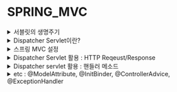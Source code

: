 # SPRING_MVC

<details>
  <summary>서블릿의 생명주기</summary>
  <div markdown="1">
   
  ### **서블릿 (Servlet)**

1. 자바 엔터프라이즈 에디션은 웹 애플리케이션 개발용 스팩과 API을 제공한다. 그 중 가장 중요한 클래스중 하나가 HttpServlet이다.
2. 프로세스를 생성하는 것이 아닌 요청 당 프로세스 내의 쓰레드 (만들거나, 풀에서 가져다가) 사용한다.

서블릿 등장 이전에 사용하던 기술 CGI(Common Gateway Interface)는 요청 당 프로세스를 만들어 사용했다.

CGI와 비교하여 서블릿이 갖는 장점은 다음과 같다.

1. 요청 당 쓰레드를 만들어 사용하므로 **빠르다.**
2. Java 기반이기 때문에 **OS 플랫폼 독립적이다.**
3. Java가 지원하는 보안과 관련된 기능을 지원받아 **보안성이 좋다.**
4. 플랫폼 독립성과 비슷한 맥락에서 **이식성이 좋다.**

서블릿 엔진 또는 서블릿 컨테이너라고 불리는 서블릿 스팩을 구현하여 서블릿을 어떻게 초기화하고, 실행 그리고 사용하는지 라이플 사이클을 관리할 수 있는 톰캣, 제티, 언더토 등이 해주는 기능들이 많다.

1. 세션 관리
2. 네트워크 서비스
3. MIME 기반 메세지 인코딩/디코딩
4. 서블릿 생명주기 관리

서블릿 애플리케이션은 우리가 직접 실행할 수 없다. 서블릿 애플리케이션은 서블릿 컨테이너가 실행할 수 있기 때문에 반드시 서블릿 컨테이너를 사용해야 한다.

#### 서블릿의 생명주기

- 클라이언트가 HTTP 요청을 보내면 서블릿 컨테이너가 그 요청을 받아서 서블릿 인스턴스의 ``init()`` 메소드를 호출하여 초기화 한다.
  - 최초 요청을 받았을 때 한번만 초기화하고, 그 이후로는 이 과정을 생략한다.
- 서블릿이 초기화 된 다음부터 클라이언트의 요청을 처리할 수 있다.
  - 요청 하나당 쓰레드가 생성(또는 pool에서 꺼냄)되고 이때 서블릿의 ``service()``메소드가 실행된다.
    - ``service()``는 보통 HTTP 요청 방식에 따라 doGet또는 doPost등으로 처리를 위임한다.
- 서블릿 컨테이너 판단에 따라 서블릿을 메모리에서 내려야 할 시점에 ``destroy()``를 호출한다.



우리가 스프링 프로젝트를 진행할때 흔히 사용하는 @GetMapping("/hello") 는 실제로 아래와 같은 과정을 거치면서 실행되는 것이다.

```java
 public class HelloServlet extends HttpServlet {

    @Override
    public void init() throws ServletException {
        System.out.println("init");
    }

    @Override
    protected void doGet(HttpServletRequest req, HttpServletResponse resp) throws ServletException {
        System.out.println("doGet");
    }


    @Override
    public void destroy(){
        System.out.println("destroy");
    }
}

```



#### 서블릿 리스너란?

 웹 애플리케이션에서 발생하는 주요 이벤트를 감지하고 각 이벤트에 특별한 작업이 필요한 경우에 사용할 수 있다.

```java
public class MyListener implements ServletContextListener {
   	//서블릿 시작시 이벤트
    @Override
    public void contextInitialized(ServletContextEvent sce) {
        System.out.println("Context init");
        sce.getServletContext().setAttribute("name","KH");
    }
	
    //서블릿 종료 이후 이벤트
    @Override
    public void contextDestroyed(ServletContextEvent sce) {
        System.out.println("context destroy");
    }
}
```

​	**서블릿 리스너로 어떤걸 할 수 있을까?**

- 서블릿 컨테이너가 구동될 때 DB 커넥션을 맺어두고 커넥션을 서블릿 애플리케이션에서 만든 여러 서블릿에게 제공해줄 수 있다. 여러 서블릿에서는 서블릿 컨텍스트라는 곳에 들어있는 애트리뷰트에 접근할 수 있다.  (커넥션 풀)

- 서블릿 컨테이너가 종료되는 시점에는 서블릿 컨텍스트 리스너를 활용해서 DB 커넥션을 정리할 수도 있다.

  

#### 서블릿 필터란?

서블릿 컨테이너에 들어온 요청을 서블릿으로 보내기 전, 또는 서블릿이 작성한 응답을 클라이언트로 보내기 전에 특별한 처리가 필요한 경우 사용한다.

```java
public class MyFilter implements Filter {

    @Override
    public void init(FilterConfig filterConfig) throws ServletException {

        System.out.println("Filter Init");
    }

    @Override
    public void doFilter(ServletRequest request, ServletResponse response, FilterChain chain) throws IOException, ServletException {
        System.out.println("Filter");
        chain.doFilter(request,response);
    }

    @Override
    public void destroy() {
        System.out.println("Filter Destroy");
    }
}
```

**리스너vs필터**

둘의 차이는 필터와 리스너의 개념을 떠올리면 뚜렷해진다.

필터는 클라이언트와 서블릿 사이에서 작업을 미리 수행하면서 요청이나 응답을 변경/수정하는 반면에, 리스너는 요청이나 응답에 관계 없이 특정 이벤트에 의해 실행된다.

 필터는 **Servlet Container**와 **Servlet**사이에서 작동하지만,

서블릿 리스너는 각각 **Servlet Container 밖, Servlet 밖에서 작동한다.**
  </div>
</details>


<details>
  <summary>Dispatcher Servlet이란?</summary>
  <div markdown="1">
    ### DispatcherServlet

요청 하나를 처리할 때마다 서블릿을 만들면 web.xml에 서블릿 설정이 계속해서 늘어난다. 여러 서블릿에서 공통적으로 처리하고 싶은 부분이 있는데 이러한 부분을 Filter로 해결 가능하지만, 디자인패턴으로 나온것이 DispatcherSEervlet 이다. 

모든 요청을 Controller 하나가 받아 해당 요청을 처리할 핸들러에게 요청을 분배하는 것이다.

스프링이 이러한 분배(Dispatch) 해주는 Front Controller 역할을 해주는 servlet을 이미 구현했는데, 이것이 바로 **DispatcherServlet** 이다.

- 스프링 MVC의 핵심
- Front Controller 역할을 한다.

![DispatcherServlet1](C:\Users\jungk\Desktop\마크다운 정리\PICTURE\DispatcherServlet1.PNG)



#### DIspatcherServlet 동작 원리

1. 요청을 분석한다.
2. 핸들러 맵핑에게 위임하여 요청을 처리할 핸들러를 찾는다.
3. (등록되어 있는 핸들러 어댑터 중) 해당하는 핸들러를 실행할 수 있는 핸들러 어댑터를 찾는다.
4. 찾아낸 핸들러 어댑터를 사용해서 핸들러의 응답을 처리한다.
   - 핸들러의 리턴값을 보고 어떻게 처리할지 판단한다.
     - 대표적으로 @Controller 또는 @RestController
     - 뷰orJSON값
     - @ResonseEntity가 있다면 Converter(데이터 바인딩)를 사용해서 응답 본문을 만든다.
5. 만약 예외가 발생했다면 예외 처리 핸들러에 요청 처리를 위임한다.
6. 최종적으로 응답을 보낸다.

**HandlerMapping : 핸들러를 찾아주는 인터페이스**

**HandlerAdapter : 핸들러를 실행하는 인터페이스**

**viewResolver** : viewResolver를 직접 Bean으로 등록하지 않으면 기본 전략으로 **InternalResourceViewResolver**를 사용한다.

**InternalResourceViewResolver**는 직접 커스텀 가능하다.

```java
@Configuration // Bean 설정 파일(XML 파일을 대체)임을 알려준다.
@ComponentScan // Bean으로 등록되기 위한 Annotation이 부여된 클래스들을 자동으로 IoC Container에 등록되도록 한다.
public class WebConfig {
    
    @Bean
    public ViewResolver viewResolver() {
        InternalResourceViewResolver viewResolver = new InternalResourceViewResolver();
        viewResolver.setPrefix("/WEB_INF/");
        viewResolver.setSuffix(".jsp");
        return viewResolver;
    }
}
```

ViewResolver를 init하는 initViewResolvers() method도 Servlet 생명주기에 의해서 최초 요청시에만 호출되고 이 후에는 init을 다시 호출하지 않는다.





### DispatcherServlet의 인터페이스

DispatcherServlet.properties에 기본 전략이 설정되어 있다.

특정 타입에 해당하는 빈을 찾고 없으면 기본 전략을 사용한다.

- MultipartResolver
  - 파일 업로드 요청 처리에 필요한 인터페이스
  - HttpServeltReqeust를 MultiPartServletRequest로 변환해주어 요청이 담고있는 File을 꺼낼 수 있는 API를 제공
  - 기본 DIspatcherServlet에는 아무런 MultipartResolver Bean을 등록하지 않는다.  **스프링 부트** 사용시 기본적으로 하나가 등록되어 있어  아무런 설정 없이 File 업로드를 처리하는 Handler를 쉽게 만들 수 있다. (StandardServletMulipartResolver가 등록된다.)
- LocaleResolver
  - 클라이언트위 위치(Locale/어느나라 인지) 정보를 파악하는 인터페이스
  - 기본 전략은 요청의 aceept-language를 보고 판단한다.
- HandlerMapping 
  - 어떤 요청이 들어왔을때, 그 요청을 처리하는 **핸들러를 찾아주는** 인터페이스
  - @GetMapping과 같은 에노테이션 기반의 **RequestMappingHandlerMapping**
  - 빈 이름 기반의 **BeanNameHandlerMapping**
- HandlerAdapter
  - ``HandlerMapping``이 찾아낸 핸들러를 실행하는 인터페이스
  - 스프링 MVC 확장력의 핵심
  - HttpRequestHandlerAdapter, RequestMappingHandlerAdapter, SimpleControllerHandlerAdapter가 기본적으로 등록되어 있다.
- RequestToViewNameTranslator
  - 핸들러에서 뷰 이름을 명시적으로 리턴하지 않은 경우, 요청을 기반으로 뷰 이름을 판단하는 인터페이스
  - 예를들어 GetMapping("/events") 로 요청했을경우 events라는 이름의 뷰를 리턴한다.
- HandlerExceptionResolvers
  - 요청 처리 중에 발생한 에러를 천리하는 인터페이스
- ViewResolver
  - 뷰 이름(String)에 해당하는 뷰를 찾아내는 인터페이스
  - 뷰 이름을 따로 지정하지 않으면 URL을 기반으로 뷰 이름을 찾아 리턴함.
- FlashMapManager
  - FlashMap 인스턴스를 가져오고 저장하는 인터페이스
  - FlashMap은 주로 리다이렉션을 사용할 때 요청 매개변수를 사용하지 않고도 데이터를 정리할 때 사용한다.
  - redirect:/events



#### 스프링 부트를 사용하지 않는 스프링 MVC

- 서블릿 컨테이너(톰캣)에 등록한 웹 어플리케이션(WAR)에 DispatcherServlet을 등록한다.

  - web.xml에 서블릿 등록
  - 또는 WebApplicationInitializer에 자바 코드로 서블릿 등록

  ```java
  public class WebApplication implements WebApplicationInitializer {
          
      @Override
      public void onStartup(ServletContext servletContext) throws ServletException {
          AnnotationConfigWebApplicationContext context = new AnnotationConfigWebApplicationContext();
          context.register(WebConfig.class);
          context.refresh();
              
          DispatcherServlet dispatcherServlet = new DispatcherServlet(context);
          ServletRegistration.Dynamic app = servletContext.addServlet("app", dispatcherServlet);
          add.addMapping("/app/*");
      }
  }
  ```

  - 세부 구성 요소는 사용자가 빈 설정을 어떻게 하느냐에 따라서 다르다.

- **@EnableWebMvc**

  Annotation 기반 Spring MVC를 손쉽게 쓸 수 있게 해주는 Annotation이다.

  ```java
  @Configuration
  @EnableWebMvc
  public class WebCofig{
      
  }
  ```

  @EnableWebMvc는 DelegatingWebMvcConfiguration라는 것을 읽어오는데(import) 어딘가에 위임을 해서 읽어오는 Deligation구조로 되어 확장성을 높이도록 되어있다. 따라서 손쉽게 기존에 있는 Bean( ex) HandlerMapping, HandlerAdapter)에 Interceptor나 MessageConverter 등을 추가할 수 있다.

  처음부터 HandlerMapping, HandlerAdapter 등을 등록하는 것이 아니라 WebMvcConfigurationSupport 클래스가 제공하는 HandlerMapping, HandlerAdapter를 조금만 수정하는식으로 Bean 설정을 할 수 있다.

  

- **WebMvcConfigurer** 를 implements

  @EnableWebMvc와 맞물려 돌아가며 스프링 MVC가 지원하는 인터페이스로 스프링 MVC를 커스터마이징할 때 주로 사용하는 인터페이스이다.

  예를 들어 @EnableWebMvc가 등록해주는 ViewResolver를 커스터마이징할 수 있다.

  ```java
  @Configuration
  @ComponentScan
  @EnableWebMvc
  public class WebConfig implements WebMvcConfigurer {
      
      @Override
      public void configureViewResolvers(ViewResolverRegistry registry) {
          registry.jsp("/WEB_INF/", ".jsp");
      }
  }
  ```

  


#### 스프링 부트를 사용하는 스프링 MVC

- 자바 애플리케이션에 내장 톰캣을 만들고 그 안에 DispatcherServlet을 등록한다.

  - 스프링 부트가 자동으로 설정해주고, 스프링 부트의 주관에 따라 여러 인터페이스 구현체를 빈으로 등록한다.

- 스프링 부트에서의 HandlerMapping

  1. SimpleUrlHandlerMapping
     - 파비콘 처리를 위한 핸들러
  2. RequestMappingHandlerMapping
     - Annotation 기반의 MVC 처리를 위한 핸들러
  3. BeanNameUrlHandlerMapping
     - 지금은 딱히 쓰지 않지만 사용 가능하다.
  4. SimpleUrlHandlerMapping
     - 스프링 부트가 지원하는 정적 리소스 지원 기능이 이 핸들러 때문에 가능하다.
     - 디렉토리 안에 들어있는 정적 리소스에 리소스 핸들러 매핑을 적용하면 캐시관련 정보가 응답헤더에 추가된다. 따라서 리소스를 효율적으로 사용할 수 있다. 예를 들어 리소스가 변경되지 않았으면 304(Not Modified)라는 응답을 보내 브라우저가 캐싱하고 있는 리소스를 그대로 사용하도록 한다.

- 스프링 부트에서의 HandlerAdapter

  1. RequestMappingHandlerAdapter
     - Annotation 기반의 MVC 처리를 위한 핸들러를 처리
  2. HttpReqeustHandlerAdapter
  3. SimpleControllerHandlerAdapter

- 스프링 부트에서의 ViewResolvers

  ContentNegotiatingViewResolver

  - 자기가 직접 View 이름에 해당하는 View를 찾는 것이 아니라 일을 다른 ViewResolver에게 위임한다.
  - 요청을 분석해서 아래 4개의 ViewResolver 중에서 가장 적절한 ViewResolver를 선택한다.

  1. BeanNameViewResolver
  2. ThymeleafViewResolver (의존성에 타임리프 추가)
  3. ViewResolverComposite
  4. InternalResourceViewResolver

  

  실질적으로 DispatcherServlet이 사용하고 있는 HandlerMapping, HandlerAdapter, ViewResolvers 등은 (External Libraries 안의) spring-boot-autoconfigure이라는 jar파일을 열어보면 META-INF spring.factories파일이 있다. 이 안에 EnableAutoConfiguration에 해당하는 모든 자동 설정 파일이 조건에 따라 적용된다. 이 설정 중 DispatcherServlet 설정(DispatcherServletAutoConfiguration)을 찾아 볼 수 있다. WebMvcAutoConfiguration 설정은 Spring MVC 자동 설정이다.

### 스프링 MVC 커스터마이징하는 방법(종류) 정리

1. application.properties(yml)
   - 스프링 부트의 자동 설정 안에서 properties들이 사용되는데, properties들은 @ConfigurationProperties를 사용하여 전부 prefix가 spring.resources로 설정되어 있다. 따라서 값들을 application.properties에서 설정하고 읽어올 수 있다.
   - 가장 손을 덜 대고 커스터마이징 하는 방법이다.
2. @Configuration + WebMvcConfigurer implements
   - 스프링 부트의 스프링MVC 자동 설정을 Default로 깔아놓고 추가 설정 하는 방법이다.
3. @Configuration + @EnableWebMvc + WebMvcConfigurer impelments 
   - 스프링 부트의 스프링 MVC 자동설정을 사용하지 않는 방법. (비추천/설정할게 너무 많음. 설정하다가 포기하는 경우 발생)
  </div>
</details>


<details>
  <summary>스프링 MVC 설정</summary>
  <div markdown="1">
   ### Formatter 사용하는 방법 알아보기

```java
@RestController
public class SampleController {
    @GetMapping("/hello/{name}")
    public String hello(@PathVariable("name") Person person){
        return "hello " + name;
    }
}
```

우리가 view에서 name값을 받으려고 할 때, name은 String이기때문에 Person형 변수인 person은 그 값을 받지 못하게 된다.

따라서 문자열 값을 프로퍼티 타입에 맞춰 변환하여 할당해주는 데이터 바인딩 작업이 필요한데 Formatter가 그 중 하나이다.

```java
public class PersonFormatter implements Formatter<Person> {
    @Override
    public Person parse(String s, Locale locale) throws ParseException {
        Person person = new Person();
        person.setName(s);
        return person;
    }

    @Override
    public String print(Person person, Locale locale) {
        return null;
    }
}
```

String -> 프로퍼티 타입으로 변환하기 위해 Formatter 인터페이스를 구현한 구현체를 만들고 ``parse``메소드를 재정의했다.

이렇게 Fomatter 클래스를 작성한 후, 앞에서 배운 ``WebMvcConfigurer``을 구현해서 적용시켜야 한다.

```java
@Configuration
public class WebConfig implements WebMvcConfigurer {
    @Override
    public void addFormatters(FormatterRegistry registry) {
        registry.addFormatter(new PersonFormatter());
    }
}

```

하지만 스프링부트를 사용한다면 이러한 코드가 필요가 없다.

``WebConfig`` 클래스를 삭제하고, 아주 간단하게 ``PersonFormatter``클래스에 ``@Component``만 붙혀주면 알아서 빈으로 등록된다.



**하지만, 실무에서는 대부분 중북의 위험이 있는 name과 같은 값으로 찾지 않는다. ID와 같은 유니크 제약조건이 걸린 값을 이용한다. 따라서 우리가 Spring Data JPA**를 사용한다면 이렇게 도메인(Entity) 관련한 Converter 또는 Formatter를 직접 만드는 경우는 극히 드물것이다.

Spring Data JPA가 자동으로 처리해주기 때문이다.



### HandlerInterceptor

1. HandlerMapping (어떤 요청이 들어왔을때, 어떤 핸들러를 사용할지 찾아주는 인터페이스)에 설정할 수 있는 인터셉터

2. 핸들러를 실행하기 전(pre) , 후(post)그리고 완료(after) 시점에 부가적인 작업을 하고싶은 경우 사용

3. 여러 핸들러에서 반복적으로 사용하는 코드를 줄이고 싶을 때 사용할 수 있다.



- boolean preHandle(request, response, handle) 
  - 핸들러 실행하기 전 호출
  - "핸들러"에 대한 정보를 사용할 수 있기 때문에 서블릿 필터에 비해 보다 세밀한 로직을 구현할 수 있다(스프링 빈에 접근이 가능하다. 물론 필터도 접근 가능)
  - 리턴값으로 계속 다음 인터셉터 또는 핸들러로 요청,응답을 전달할지(true 일 경우), 또는 응답 처리가 이곳에서 끝났는지(false) 알린다.
- void postHandle(requset, response, modelAndView)
  - 핸들러 실행이 끝나고 아직 뷰를 랜더링 하기 이전에 호출 됨
  - "뷰"에 전달할 추가적이거나 여러 핸들러에 공통적인 모델 정보를 담는데 사용할 수도 있다.
  - 이 메소드는 인터셉터 역순으로 호출된다.
  - 비동기적인 요청 처리 시에는 호출되지 않는다.
- void afterCompletion(request, response, handler, ex)
  - 요청 처리가 완전히 끝난 뒤(뷰 랜더링이 끝난 뒤)에 호출된다.
  - preHandler에서 true를 리턴한 경우에만 호출된다.
  - 이 메소드는 인터셉터 역순으로 호출된다.
  - 비동기적인 요청 처리시에는 호출되지 않는다(Restcontroller)

### 리소스 핸들러

이미지, 자바스크립트, CSS 그리고 HTML 파일과 같은 정적인 리소스를 처리하는 핸들러를 등록할때 사용

```java
@Override
    public void addResourceHandlers(ResourceHandlerRegistry registry) {
        registry.addResourceHandler("/mobile/**")
                .addResourceLocations("classpath:/mobile/")
                .setCacheControl(CacheControl.maxAge(10, TimeUnit.MINUTES));
    }
```

- 위 코드처럼 등록하면 ``resource/mobile`` 경로에 있는 정적 파일들을 등록할 수 있다.
- **스프링 부트** 사용시 기본적으로 설정이 되어있기 때문에 변경할 일이 많지는 않다.



#### HTTP 메시지 컨버터

1. ``@RequestParam``을 통해 요청 받은 body의 값을  String형태로 응답할 수 있다.

   ```java
   @GetMapping("/message")
       public String message(@RequestBody String body) {
           return body;
       }
   }
   
    @Test
       @DisplayName("문자열 컨버터 JSON -> String")
       public void messageConverter() throws Exception {
           this.mockMvc.perform(get("/message")
                   .content("hello"))
                   .andDo(print())
                   .andExpect(status().isOk())
                   .andExpect(content().string("hello"));
       }
   ```

2. JSON으로 받은 요청의 본문(@RequestBody, json 값을)를 Person 형으로 받거나, @ResponseBody를 통해 person형으로 응답에 실어 보낼 수 있다.

   ```java
    @GetMapping("/jsonMessage")
       public Person jsonMessage(@RequestBody Person person) {
           return person;
       }
   }
       @Test
       public void jsonMessage() throws Exception {
           Person person = new Person();
           person.setId(2019L);
           person.setName("kh");
           String jsonString = objectMapper.writeValueAsString(person);
   
           this.mockMvc.perform(get("/jsonMessage")
           .contentType(MediaType.APPLICATION_JSON)
           .accept(MediaType.APPLICATION_JSON)
           .content(jsonString))
                   .andDo(print())
                   .andExpect(status().isOk());
       }
   ```



### 기타 WebMvcConfigurer 설정

- ArgumentResolver 설정(addArgumentResolvers)

  스프링 MVC가 제공하는 기본 Argument Resolver 이외에 커스텀을 추가하고 싶을때

- Vew Controller 설정(addViewControllers)

  특정 URL 요청을 특정 뷰로 연결하고 싶을 때 사용한다.

  ```java
  @Controller
  public class SampleController {
    
    @GetMapping("/hi")
    public String hi() { return "hi"; }
  }
  ```

  이러한 코드를 작성하지 않고, 아래의 코드로 대체 가능

  ```java
  @Configuration
  public class WebConfig implements WebMvcConfigurer {
    
    @Override
    public void addViewControllers(ViewControllerRegistry registry) {
      registry.addViewController("/hi").setViewName("hi");
    }
  }
  ```

  </div>
</details>

<details>
  <summary>Dispatcher Servlet 활용 : HTTP Reqeust/Response</summary>
  <div markdown="1">
   ### Dispatcher Servlet 활용1 : HTTP Request/Response

1. HTTP 요청 여러가지 방법들

   ```java
   @GetMapping("/hello")
       @ResponseBody
       public String helloKH() {
           return "hello";
       }
   
       @GetMapping({"/hello", "/hello2"})
       @ResponseBody
       public String helloKH2() {
           return "hello";
       }
   
   
       @GetMapping("/hello/**") // /hello/All
       @ResponseBody
       public String helloKH3() {
           return "hello";
       }
   ```

2. 특정 타입의 데이터를 담고 있는 요청만 처리하기 (**consumes를 사용하면 된다.**)

   ```java
   @GetMapping(value = "/hello", consumes = MediaType.APPLICATION_JSON_VALUE)
       @ResponseBody
       public String hello() {
           return "hello";
       }
   ```

   만약,  클래스(핸들러)단에서 consumes를 먼저 설정하고 나서 메소드에서 다시한번 설정하면

   클래스에있던 설정은 무시된다.

3. 특정 파라미터가 있는 경우에만 요청을 처리하기

   ```java
    @GetMapping(value = "/hello", params = "name=kh")
       @ResponseBody
       public String hello2() {
           return "hello";
       }
   ```

4. HTTP method의 HEAD & OPTIONS

   - HEAD : GET요청과 동일하지만 응답 본문을 받아오지 않고 응답 헤더만 받아온다.

     - 요청 데이터가 있으면 안된다.
     - 리소스 정보만 간략하게 확인할때 사용된다.
     - BODY는 응답에서 제외된다.

   - OPTIONS : 서버 또는 특정 리소스가 제공하는 기능을 확인하는데 사용한다.

     - 사용할 수 있는 HTTP method 를 제공해준다.

     - 서버는 Allow 응답 헤더에 사용할 수 있는 HTTP method를 제공해야 한다.

       

     ```java
     	@GetMapping("/hello3")
         public String hello() {
             return "hello";
         }
     
     	@PostMapping("/hello3")
         public String helloPost() {
             return "hello";
         }
     ```

     이렇게 GET과 POST 모두 가능한 URI가 있다고 가정해보자.

     ```
     @DisplayName("HTTP OPTIONS 요청 사용하기")
     @Test
     public void helloPostTest() throws Exception {
         mockMvc.perform(options("/hello3"))
                 .andDo(print())
                 .andExpect(status().isOk());
     }
     ```

     테스트를 돌리면 정상적으로 실행되고, 실제로 사용했을때 보여지는 값은 [GET,POST,HEAD,OPTIONS] 이다.

5. 특정 패턴으로 요청 매핑하기

   - ?

     - 한글자
     - ex) "/author/???" 의 경우 "/author/123" 과 매핑된다.

   - *

     - 여러글자
     - ex) "/author/*" 의 경우 "/author/kh" 와 매핑된다.

   - **

     - 여러 패스
     - ex) "/author/**" 의 경우 "/author/kh/book" 과 매핑된다.

   - 패턴이 중복되는 경우

     ```java
     @Controller
     @RequestMapping("/hello")
     public class SampleController {
       
       @RequestMapping("/keesun")
       @ResponseBody 
       public String helloKeesun() {
         return "hello" + name;
       }
       
       @RequestMapping("/**")
       @ResponseBody 
       public String hello() {
         return "hello" + name;
       }
     }
     ```

     - 패턴이 중복되면 가장 구체적인 형태 (여기서는 /keesun) 로 매핑된다.

6. 특정 헤더가 있거나 없는 요청을 처리하고 싶은 경우

   - **HttpHeaders.FROM** 이라는 헤더가 존재하는 경우에만 매핑 받기

   ```java
   @Controller
   public class SampleController {
     
     @GetMapping(value = "/hello", headers = HttpHeaders.FROM)
     @ResponseBody 
     public String hello() {
       return "hello";
     }
   }
   
   //-----Test-------
   @Test
     public void helloTest() throws Exception {
       mockMvc.perform(get("/hello")
                   .header(HttpHeaders.FROM, "localhost"))
         			.andDo(print())
         			.andExpect(status().isOk())
         			.andExpect(content().string("hello"));
     }
   }
   ```

   - **HttpHeaders.FROM** 이라는 헤더가 없는 경우에만 매핑 받기

   ```java
   @Controller
   public class SampleController {
     
     @GetMapping(value = "/hello", headers = "!" + HttpHeaders.FROM)
     @ResponseBody 
     public String hello() {
       return "hello";
     }
   }
   
   //------Test-------
     @Test
     public void helloTest() throws Exception {
       mockMvc.perform(get("/hello")
                   .header(HttpHeaders.AUTHORIZATION, "111"))
         			.andDo(print())
         			.andExpect(status().isOk())
         			.andExpect(content().string("hello"));
     }
   }
   ```

   
  </div>
</details>

<details>
  <summary>Dispatcher servlet 활용 : 핸들러 메소드</summary>
  <div markdown="1">
   
   ### Dispatcher servlet 활용2 : 핸들러 메소드

1. ##### @PathVariable

   - 요청 URL 패턴의 일부를 핸들러 메소드의 아규먼트로 받는 방법
   - 타입 변환을 자동으로 지원해준다
     - EX) String으로 들어온 값을 자동으로 Integer형으로 변환해준다.
   - Optional 지원
     - @PathVariable(require = false)와 같다.

   ```java
   @Controller
   public class SampleController {
     
     @GetMapping("/events/{id}")
     @ResponseBody
     public Event getEvent(@PathVariable Integer id) {
       Event event = new Event();
       event.setId(id);
       
       return event;
     }
   }
   //-----Test-----
    @Test
     public void deleteEvents() throws Exception {
       mockMvc.perform(get("/events/1"))
         			.andDo(print())
         			.andExpect(status().isOk())
         			.andExpect(jsonPath("id").value(1));
     }
   }
   ```

2. ##### @MatrixVariable

   - 요청 URI 패턴에서 키/값 쌍의 데이터를 메소드 아규먼트로 받는 방법

   - 타입 변환 지원

   - 기본값이 반드시 있어야 한다.

   - Optional 지원

   - 이 기능은 기본적으로 비활성화 되어있다. 따라서 아래와 같은 설정이 필요하다

     ```java
     @Configuration
     public class WebConfig implements WebMvcConfigurer {
       
       @Override
       public void configurePathMatch(PathMatchConfigurer configurer) {
         UrlPathHelper urlPathHelper = new UrlPathHelper();
         urlPathHelper.setRemoveSemicolonContent(false);
         configurer.setUrlPathHelper(urlPathHelper);
       }
     }
     ```

     ```java
     @GetMapping("/event/{id}")
         @ResponseBody
         public Event getEvent2(@PathVariable Integer id, @MatrixVariable String name) {
             Event event = new Event();
             event.setId(id);
             event.setName(name);
             return event;
         }
     //-------Test-------
     
       
       @Test
       public void deleteEvents() throws Exception {
         mockMvc.perform(get("/events/1;name=keesun"))
           			.andDo(print())
           			.andExpect(status().isOk())
           			.andExpect(jsonPath("id").value(1));
       }
     }
     ```

3. ##### 요청 매개변수 (단순 타입) : @RequestParam

   - 요청 매게변수에 들어있는 단순 타입 데이터를 메소드 아규먼트로 받을 수 있다.
   - 값이 반드시 있어야 한다.
     - required=false 또는 Optional을 사용해서 부가적인 설정을 할수는 있다.
   - String이 아닌 값들은 자동으로 컨버전을 지원한다.
   - Map<String,String>또는 MultiValueMap<String, String>에 사용해서 모든 요청 매개변수를 받아 올 수 있다.
   - 이 Annotation은 생략이 가능하다.

   **요청 매개변수**

   - 쿼리 매개변수
   - 폼 데이터

   ```java
   @GetMapping("/events")
     @ResponseBody
     public Event getEvent(@RequestParam String name) {
       Event event = new Event();
       event.setName(name);
       return event;
     }
   //------Test-----
     @Test
     public void deleteEvents() throws Exception {
       mockMvc.perform(get("/events")
               	 .param("name", keesun))
         			.andDo(print())
         			.andExpect(status().isOk())
         			.andExpect(jsonPath("name").value("keesun"));
     }
   }
   ```

4. ##### @ModelAttribute

   - 여러 곳에 있는 단순 타입 데이터를 복합 타입 **객체**로 받아오거나 해당 객체를 새로 만들 때 사용
   - @RequestParam와 마찬가지로 생략이 가능하다.

   ```java
   @PostMapping("/events")
     @ResponseBody
     public Event postEvent(@ModelAttribute Event event) {
       return event;
     }
   }
   //-----Test------
    @Test
     public void postEvent() throws Exception {
       mockMvc.perform(post("/events")
                   .param("name", "keesun")
                   .param("limit", "20"))
               .andDo(print())
               .andExpect(status().isOk)
         		.andExpect(jsonPath("name").value("keesun"));
     }
   }
   ```

   - 여기서 limit 파라미터는 Integer 형이다. 만약 limit 값에 문자열이 들어온다면 ??

     - BindException 발생(400Error)
     - 바인딩 에러를 직접 다룰수 있다.

   - 바인딩 에러 직접 처리하기

     - BingingResult 타입의 아규먼트를 추가한다.

     ```java
     @PostMapping("/events")
       @ResponseBody
       public Event postEvent(@ModelAttribute Event event, BindingResult bindResult) {
         if(bindingReuslt.hasError()) {
           bindingResult.getAllErrors().forEach(c -> {
             System.out.println(c.toString());
           });
         }
         return event;
       }
     }
     ```

   - 또한 이러한 바인딩 에러 처리 이후 검증 작업을 추가로 하는것도 가능하다.

     - @Valid 또는 Validated 어노테이션을 사용하면 된다.

   ```java
    @PostMapping("/events")
     @ResponseBody
     public Event postEvent(@Valid @ModelAttribute Event event, BindingResult bindResult) {
       if(bindingReuslt.hasError()) {
         bindingResult.getAllErrors().forEach(c -> {
           System.out.println(c.toString());
         });
       }
       return event;
     }
   ```

   - @Valid와 @Validated의 차이는 검증 그룹화의 가능 유무이다.

5. ##### @SesstionAttributes

   - 모델 정보를 HTTP 세션에 저장해주는 어노테이션
   - 이 어노테이션에 설정한 이름에 해당하는 모델 정보를 자동으로 세션에 넣어준다.
   - @ModelAttribute는 세션에 있는 데이터도 바인딩 한다.
   - 여러 화면(또는 요청)에서 사용해야 하는 객체를 공유할 때 사용한다.

   - **SessionStatus**를 사용해서 세션 처리 완료를 알려 줄 수 있다.

   ```java
   @Controller
   @SessionAttributes("event")
   public class SampleController {
     
     @GetMapping("/events/form")
     public String eventsForm(Model model) {
       Event newEvent = new Event();
       newEvent.setLimit(50);
       model.addAttribute("event", newEvent);
       // httpSession.setAttribute("event", newEvent);
      	return "/events/form";
     }
   }
   //-----------Test------------
   @Test
     public void eventForm() throws Exception {
       mockMvc.perform(get("/events/form"))
         			.andDo(print())
         			.andExpect(view().name("/events/form"))
         			.andExpect(model().attributeExists("event"))
         			.andExpect(request().sessionAttribute("event", notNullValue()))
                   .andReturn().getRequest();
       Object event = request().getSession().getAttribute("event");
      	System.out.println(event);
     }
   }
   ```

6. 멀티 폼 서브밋

   **실행 흐름**

   - /events/form/name에서 name을 입력받는다.
   - /events/form/limit으로 redirect하여 limit을 입력받는다.
     - /events/form/name에서 Session에 등록된 Event를 @ModelAttribute를 통해 받는다.
   - Limit을 입력하여 Submit하면 Event List Page로 이동한다.

   ```java
   @Controller
   @SessionAttributes("event")
   public class SampleController {
     
     @GetMapping("/events/form/name")
     public String eventsForm(Model model) {
       Event newEvent = new Event();
       newEvent.setLimit(50);
       model.addAttribute("event", newEvent);
      	return "/events/form/name";
     }
     
     @PostMapping("/events/form/name")
     public String eventsFormNameSubmit(@Validated @ModelAttribute Event event, 
   													 BindingResult bindResult) {
       if(bindingReuslt.hasError()) {
         return "/events/form-name";
       }
       return "redirect:/events/form/limit";
     }
     
     @GetMapping("/events/form/limit")
     public String eventFromLimit(@ModelAttribute Event event, Model model) {
       model.addAttribute("event", event);
      	return "/events/form/limit";
     }
     
     @PostMapping("/events/form/limit")
     public String eventsFormLimitSubmit(@Validated @ModelAttribute Event event, 
   													 BindingResult bindResult,
                              SessionStatus sessionStatus) {
       if(bindingReuslt.hasError()) {
         return "/events/form-limit";
       }
       
       sessionStatus.setComplete();
       return "redirect:/events/list";
     }
     
     @GetMapping("events/list")
     public String getEvents(Model model) {
       Event event = new Event();
       event.setName("spring");
       event.setLimit(10);
       
       List<Event> eventList = new ArrayList<>();
       eventList.add(event);
       
       model.addAttribute(eventList);
       
       return "/events/list";
     }
   }
   ```

7. ##### @SessionAttribute

   - HttpSession을 사용할 때 비해 타입 컨버전을 자동으로 지원하기 때문에 조금 더 편리하다.
   - HTTP 세션에 데이터를 넣고 빼고싶은 경우에는 HttpSession을 사용하자.
     - HttpSession 사용시Object형으로 반환되기때문에 명시적으로 컨버전을 해줘야한다.
   - **@SessionAttributes**와는 완전히 다름으로 주의해야한다.
     - 이 어노테이션은 컨트롤러 내에서만 동작한다.
     - 즉, 해당 컨트롤러 안에서 다루는 특정 모델 객체를 세션에 넣고 공유할 때만 사용
   - **@SesstionAttribute**는 컨트롤러 밖(인터셉터/필터 등)에서 만들어준 세션 데이터에 접근할 때 사용한다.

   **Interceptor**

   ```java
   public class VisitTimeInterceptor implements HandlerInterceptor {
       @Override
       public boolean preHandle(HttpServletRequest request, HttpServletResponse response, Object handler) throws Exception {
           HttpSession session = request.getSession();
           if(session.getAttribute("visitTime") == null) {
               session.setAttribute("visitTime", LocalDateTime.now());
           }
           return true;
       }
   }
   ```

   **Interceptor 등록**

   ```java
   @Configuration
   public class WebConfig implements WebMvcConfigurer {
     
     @Override
     public void addInterceptor(InterceptorRegistry registry) {
       registry.addInterceptor(new VisitTImeInterceptor());
     }
   }
   ```

   **컨트롤러**

   ```java
    @GetMapping("events/list")
     public String getEvents(Model model, @SessionAttribute LocalDateTime visitTime) {
       // visitTime 출력
       System.out.println(visitTime);
       
       Event event = new Event();
       event.setName("spring");
       event.setLimit(10);
       
       List<Event> eventList = new ArrayList<>();
       eventList.add(event);
       
       model.addAttribute(eventList);
       
       return "/events/list";
     }
   ```

8. ##### RedirectAttributes

   Redirect 할 때 기본적으로 Model에 들어있는 primitive type 데이터를 URI쿼리 매개변수에 추가된다.

   - 스프링 부트에서는 이 기능이 기본적으로 비활성화 되어있다. (MVC만 사용하면 활성화)

   - ```
     # application.properties
     spring.mvc.ignore-default-model-on-redirect = true
     //추가하는 방법
     ```

   - Redirect할때 원하는 값만 전달하고 싶다면 RedirectAttributes에 명시적으로 추가할 수 있다.

   - 데이터를 받는 곳에서는 @RequestParam 이용해서 하나씩 받아도 되고 @ModelAttribute를 이용해서 받을 수도 있다.

     - @ModelAttribute 사용시 자동으로 객체에 값들이 채워진다.
     - 이것을 사용할때는 @SessionAttributes에서 사용하는 이름과 같은 이름 사용시 Session에서 우선적으로 찾기때문에 이름을 다르게 하거나, Session을 신경써야 한다.

   - ```java
         @PostMapping
         @ResponseBody
         public String eventsFormLimitSubmit(@ModelAttribute Event event,
                                             BindingResult bindingResult,
                                             SessionStatus sessionStatus,
                                             RedirectAttributes attributes) {
     
             if(bindingResult.hasErrors()) {
                 return "/event/form-limit";
             }
             sessionStatus.setComplete();
             //RedirectAttributes에 원하는 값만 추가하기
             attributes.addAttribute("name", event.getName());
             
             return "/event/form-list";
         }
     
     ```

9. ##### Flash Attributes

   위에서 사용한 RedirectAttributes를 통해 전달하는 데이터는 쿼리 파라미터에 붙을 수 있어야 하므로 전부 문자열로 변환이 가능해야 한다. 따라서 복합적인 **객체**를 전달하기는 어렵다.

   Flash Attributes를 사용하면 객체를 전달할 수 있는데, 이 때 객체는 HttpSession에 들어가고 Redirect된 곳에서 데이터가 사용되면 해당 데이터는 Session에서 제거된다.

10. ##### MultipartFile

    - 파일 업로드시 사용하는 메소드 아규먼트
    - MultipartResolver 빈이 설정 되어 있어야 사용할 수 있다.
      - 스프링부트가 자동으로 설정해준다.
    - POST multipart/form-data 요청에 들어있는 파일을 참조할 수 있다.

    ```java
    @Controller
    public class FileController {
      
      @GetMapping("/file")
      public String fileUploadForm() {
        return "files/index";
      }
      
      @PostMapping("/file")
      public String fileUpload(@RequestParam MultipartFile file) {
        // @RequestParam("file") MultipartFile file 과 같은 코드
        // 파일 업로드 폼에서 file이라는 이름으로 보내므로 이름을 file로 설정
        
        // save
        String message = file.getOriginalFileName() + "is uploaded";
        // message가 세션에 등록되고 redirect된 곳에서 사용 후 세션에서 제거된다.
        attributes.addFlashAttribute("message", message);
        return "redirect:/file";
      }
    }
    //---------Test----------
      @Test
      public void fileUploadTest() throws Exception {
        // Test를 위한 파일 생성
        MockMultipartFile file = new MockMultipartFile("file", "test.txt", "text/plain", "hello file".getBytes());
        
        this.mockMvc.perform(multipart("/file").file(file))
          			.andDo(print())
          			.andExpect(status().is3xxRedirection());
      }
    }
    ```

11. ##### @ResponseEntity

    - ResponseEntity는 사용자의 HttpRequest에 대한 응답 데이터를 포함하는 클래스이다.
    - 응답 상태 코드
    - 응답 헤더
    - 응답 본문

    **Tika 라이브러리 사용**

    - 파일 다운로드시 파일의 종류(MediaType)를 알아내기 위한 라이브러리
    - 의존성 등록이 필요하다.

    ```java
    @Controller
    public class FileController {
      
      @Autowired
      private ResourceLoader resourceLoader;
      
      @GetMapping("/file")
      public String fileUploadForm() {
        return "files/index";
      }
      
      @PostMapping("/file")
      public String fileUpload(@RequestParam MultipartFile file) {
        String message = file.getOriginalFileName() + "is uploaded";
        attributes.addFlashAttribute("message", message);
        return "redirect:/file";
      }
      
      @GetMapping("/file/{filename}")
      public ResponseEntity<Resource> fileDownload(@PathVariable String filename) throws IOException{
        Resource resource = resourceLoader.getResource("classpath:" + filename);
        File file = resource.getFile();
        
        Tika tika = new Tika();
        String mediaType = tika.detect(file);
        
        return ResponseEntity.ok()
          			.header(HttpHeaders.CONTENT_DISPOSITION, "attachment; filename=\"" + resource.getFilename() + "\"")
          			.header(HttpHeaders.CONTENT_TYPE, mediaType)
          			.header(HttpHeaders.CONTENT_LENGTH, file.length() = "")
          			.body(resource);
      }
    }
    ```

12. ##### @RequestBody

    - 요청 본문(body)에 들어있는 데이터를 HttpMessageConverter를 통해 변환한 객체로 받아올 수 있다.
    - @Valid 또는 @Validated를 사용해서 값을 검증할 수 있다. (=@ModelAttribute와 동일한 방법)
    - BindingResult 아규먼트를 사용해 코드로 바인딩 또는 검증 에러를 확인할 수 있다.

    **MessageConverter**는 HandlerAdaptor가 아규먼트를 Resolving할때 사용한다.

    ```java
    @RestController
    @RequestMapping("/api/events")
    public class EventApi {
      
      @PostMapping
      public Event createEvent(@RequestBody @Valid Event event, BindingResult bindingResult) {
        //save event
        if(bindingResult.hasErrors()) {
          bindingResult.getAllErrors().forEach(error -> {
            System.out.println(error);
          });
        }
        
        return event;
      }
    }
    ```

    ```java
    @Test
      public void createEvent() throws Exception {
        Event event = new Event();
        event.setName("keesun");
        event.setLimit(20);
        
        String json = objectMapper.writeValueAsString(event);
        
        mockMvc.perform(post("/api/events")
                  .contentType(MediaType.APPLICATION_JSON_UTF8)
                  .content(json))
          			.andDo(print())
          			.andExpect(status().isOk)
          			.andExpect(jsonPath("name").value("keesun"))
          			.andExpect(jsonPath("limit").value(20));
      }
    }
    ```

    **HttpEntity**

    @RequestBody와 비슷하지만 추가적으로 요청 헤더 정보를 사용할 수 있다.

    ```java
     @PostMapping
      public Event createEvent(HttpEntity<Event> event) {
        //save event
        MediaType mediaType = event.getHeaders().getContentType();
        System.out.println(contentType);
        
        return request.getBody();
      }
    }
    ```

13. ##### @ResponseBody & @ResponseEntity

    **@ResponseBody**

    - 메소드에서 Return 하는 데이터를 Http 응답 본문(Body)에 담아준다.
      - HttpMessageConverter를 사용해 return하는 값을 응답 본문에 있는 메세지로 변환한다.
    - @RestController 사용시 자동으로 모든 핸들러 메소드에 적용된다.
      - @ResponseBody 어노테이션을 메타 어노테이션으로 사용하기 때문

    **@ResponseEntity**

    - 응답 헤더 상태 코드 본문을 직접 다루고 싶은 경우에 사용한다.

    ```java
    @Controller
    @RequestMapping("/api/events")
    public class EventApi {
      
      @PostMapping
      public ResponseEntity<Event> createEvent(@RequestBody @Vaild Event event, BindingResult bindingResult) {
        if(bindingResult.hasErrors()) {
          return ResponseEntity.badRequest().build();
        }
        
        return ResponseEntity.ok(event);
        // 다음과 같이 세밀한 응답도 가능
        // return new ResponseEntity<Event>(event, HttpStatus.CREATED);
      }
    }
    ```

    ------

    
  </div>
</details>


<details>
  <summary>etc : @ModelAttribute, @InitBinder, @ControllerAdvice, @ExceptionHandler </summary>
  <div markdown="1">
    1. ##### @ModelAttribute

   모든 Handler(controller)에서 공통적으로 참조해야하는 Model 정보가 있는 경우 매번 모든 Handler에서 Model 정보를 추가하는 것은 귀찮은 작업이므로 다음과 같이 @ModelAttribute를 사용할 수 있다.

   ```java
   @Controller
   public class EventController{
       
       @ModelAttribute
       public void categories(Model model) {
           model.addAttribute("categories",list.of("comic,study,social"));
       }
   }
   ```

2. ##### @InitBinder

   특정 컨트롤러에서 바인딩 또는 검증 설정을 변경하고 싶을 때 사용한다.

   모든 요청 전에 @InitBinder 어노테이션이 부여된 Method가 실행된다.

   **바인딩 설정**

   - 특정 필드의 값을 받고싶지 않을때 설정한다.
   - 여기서는 id값을 받지 않게된다.
   - webDataBinder.setDisallowedFields();

   ```java
   @InitBinder
   public void initEventBinder(WebDataBinder webDataBinder)
       webDataBinder.setDisallowedFileds("id");
   ```

   **포메터 설정**

   - webDataBinder.addCustomFormatter();

   ```java
   public class Event {
     
     @DateTimeFormat(iso = DateTimeFormat.iso.DATE)
     private LocalDate startDate;
     // 이러한 변환이 이루어지는 이유는 해당 역할 할 수 있는 formatter 기본적으로 들어있기 때문이다.
     
     public LocalDate getStartDate() {
       return startDate;
     }
     
     public void setStartDate(LocalDate startDate) {
       this.startDate = startDate;
     }
   }
   ```

   **Validator 설정**

   - webDataBinder.addValidators();
   - custom한 validator를 만든다.

   ```java
   public class EventValidator implements Validator {
     
       //support에 어떤 domain class를 검증하는지 명시해준다.
     @Override
     public boolean support(Class<?> clazz) {
       return Event.class.isAssignableForm(clazz);
     }
     
     @Override
     public void validate(Object target, Errors errors) {
       Event event = (Event)target;
       if(event.getName().equalsIgnoreCase("aaa")) {
         errors.rejectValue("name", "wrongValue", "the value is not allowed");
       }
     }
   }
   ```

   ```java
   @Controller
   public class EventController {
     
     @InitBinder
     public void initEventBinder(WebDataBinder webDataBinder) {
       webDataBinder.addValidators(new EventValidator());
     }
   }
   ```

3. ##### @ExceptionHandler

   특정 예외가 발생한 요청을 처리하는 핸들러를 정의

   ```java
   @Controller
   public class EventController {
     
     @ExceptionHandler
     public String eventErrorHandler(EventException exception, Model model) {
       // 사용할 수 있는 Argument는 글 하단 참고 링크에서 확인
       model.addAttribute("message", "event error");
       return "error"; // error.html return
     }
     
     @ExceptionHandler
     public String runtimeErrorHandler(RuntimeException exception Model model) {
       model.addAttribute("message", "runtime error");
       return "error";
     }
     
     @GetMapping("/events/form/name")
     public String eventsFormName(Model model) {
       throw new EventException();
     }
   }
   ```

   - 이러한 경우 get 요청으로 ``/events/form/name``을 요청하게되면 EventException이 발생하면서 EventException을 정의한 핸들러가 리턴하는 view로 Resolving 된다.

   ```java
   @Controller
   public class EventController {
     
     // 여러 Exception을 같이 처리할 경우
     @ExceptionHandler({EventException.class, RuntimeException.class})
     public String eventErrorHandler(RuntimeException exception, Model model) {
       // Exception Argument는 모두 처리할 수 있는 상위 타입의 Exception을 사용
       
       model.addAttribute("message", "runtime error");
       return "error";
     }
     
     @GetMapping("/events/form/name")
     public String eventsFormName(Model model) {
       throw new EventException();
     }
   }
   ```

   - 이렇게 한번에 여러 예외를 처리할수도 있다.

   **REST API의 경우 응답 본문에 에러에 대한 정보를 담아주고  상태코드를 설정하려면 ResponseEntity를 주로 사용한다.**

   ```java
    @ExceptionHandler
     public ResponseEntity errorHandler() {
       return ResponseEntity.badRequest().body("에러가 발생한 이유");
     }
   ```

4. ##### @ControllerAdvice

   예외처리, 바인딩 설정, 모델 객체등 모든 컨트롤러 전반에 걸쳐 적용하고 싶을때 사용한다.

   - @ExceptionHandler
   - @InitBinder
   - @ModelAttribute

   ```java
   @ControllerAdvice
   public class BaseController {
     
     @ExceptionHandler
     public String eventErrorHandler(EventException exception, Model model) {
       model.addAttribute("message", "event error");
     }
     
     @InitBinder("event")
     public void initEventBinder(WebDataBinder webDataBinder) {
       webDataBinder.setDisallowedFileds("id");
     }
     
     @ModelAttribute
     public void categories(Model model) {
       model.addAttribute("categories", List.of("study", "seminar", "hobby", "social"));
     }
   }
   ```

   **적용할 범위를 지정할 수도 있다.**

   - 특정 Annotation을 가지고 있는 컨트롤러에만 적용하기
   - 특정 패키지 이하의 컨트롤러에만 적용하기
   - 특정 클래스 타입에만 적용하기

   ```java
   @ControllerAdvice(assignableTypes = {EventController.class, EventApi.class})
   ```

   
  </div>
</details>


